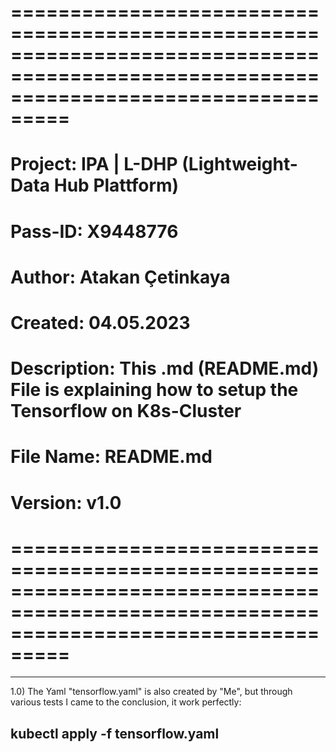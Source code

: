 # =======================================================================================================================================

# Project: IPA | L-DHP (Lightweight-Data Hub Plattform)

# Pass-ID: X9448776

# Author: Atakan Çetinkaya

# Created: 04.05.2023

# Description: This .md (README.md) File is explaining how to setup the Tensorflow on K8s-Cluster

# File Name: README.md

# Version: v1.0

# =======================================================================================================================================

---

1.0) The Yaml "tensorflow.yaml" is also created by "Me", but through various tests I came to the conclusion, it work perfectly:

## kubectl apply -f tensorflow.yaml
